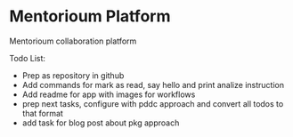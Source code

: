 # Mentorioum Platform

Mentorioum collaboration platform


Todo List:

- Prep as repository in github
- Add commands for mark as read, say hello and print analize instruction
- Add readme for app with images for workflows
- prep next tasks, configure with pddc approach and convert all todos to that format
- add task for blog post about pkg approach
